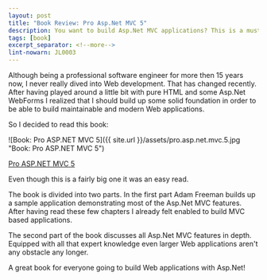 ```yaml
---
layout: post
title: "Book Review: Pro Asp.Net MVC 5"
description: You want to build Asp.Net MVC applications? This is a must read.
tags: [book]
excerpt_separator: <!--more-->
lint-nowarn: JL0003
---
```


Although being a professional software engineer for more then 15 years now, I never really dived into Web
development. That has changed recently. After having played around a little bit with pure HTML and some
Asp.Net WebForms I realized that I should build up some solid foundation in order to be able to build
maintainable and modern Web applications.

So I decided to read this book:

![Book: Pro ASP.NET MVC 5]({{ site.url }}/assets/pro.asp.net.mvc.5.jpg "Book: Pro ASP.NET MVC 5")

[Pro ASP.NET MVC 5](https://www.amazon.com/Pro-ASP-NET-Experts-Voice-ASP-Net/dp/1430265299/ref=sr_1_3?ie=UTF8&qid=1492427489&sr=8-3&keywords=mvc)

<!--more-->

Even though this is a fairly big one it was an easy read. 

The book is divided into two parts. In the first part Adam Freeman builds up a sample application demonstrating
most of the Asp.Net MVC features. After having read these few chapters I already felt enabled to build MVC based
applications.

The second part of the book discusses all Asp.Net MVC features in depth. Equipped with all that expert
knowledge even larger Web applications aren't any obstacle any longer.

A great book for everyone going to build Web applications with Asp.Net!


